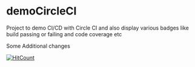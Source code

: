 # demoCircleCI

Project to demo CI/CD with Circle CI and also display various badges like build passing or failing and code coverage etc

Some Additional changes

[![HitCount](http://hits.dwyl.io/AadiMehta/demoCircleCI.svg)](http://hits.dwyl.io/AadiMehta/demoCircleCI)

